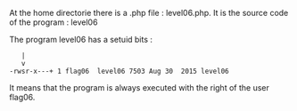 At the home directorie there is a .php file : level06.php.
It is the source code of the program : level06

The program level06 has a setuid bits :

       |
       v
    -rwsr-x---+ 1 flag06  level06 7503 Aug 30  2015 level06

It means that the program is always executed with the right of the user flag06.

<?php

function y($m) { $m = preg_replace("/\./", " x ", $m); $m = preg_replace("/@/", " y", $m); return $m; }
function x($y, $z) { $a = file_get_contents($y); $a = preg_replace("/(\[x (.*)\])/e", "y(\"\\2\")", $a); $a = preg_replace("/\[/", "(", $a); $a = preg_replace("/\]/", ")", $a); return $a; }
$r = x($argv[1], $argv[2]); print $r;

?>


